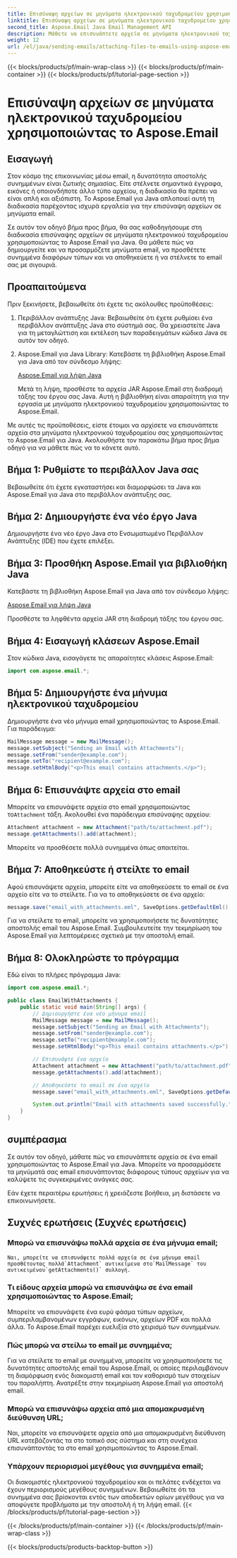 ```yaml
---
title: Επισύναψη αρχείων σε μηνύματα ηλεκτρονικού ταχυδρομείου χρησιμοποιώντας το Aspose.Email
linktitle: Επισύναψη αρχείων σε μηνύματα ηλεκτρονικού ταχυδρομείου χρησιμοποιώντας το Aspose.Email
second_title: Aspose.Email Java Email Management API
description: Μάθετε να επισυνάπτετε αρχεία σε μηνύματα ηλεκτρονικού ταχυδρομείου χρησιμοποιώντας το Aspose.Email για Java. Βελτιώστε τα email σας με ευκολία χρησιμοποιώντας αυτόν τον οδηγό βήμα προς βήμα.
weight: 12
url: /el/java/sending-emails/attaching-files-to-emails-using-aspose-email/
---
```


{{< blocks/products/pf/main-wrap-class >}}
{{< blocks/products/pf/main-container >}}
{{< blocks/products/pf/tutorial-page-section >}}

# Επισύναψη αρχείων σε μηνύματα ηλεκτρονικού ταχυδρομείου χρησιμοποιώντας το Aspose.Email

## Εισαγωγή

Στον κόσμο της επικοινωνίας μέσω email, η δυνατότητα αποστολής συνημμένων είναι ζωτικής σημασίας. Είτε στέλνετε σημαντικά έγγραφα, εικόνες ή οποιονδήποτε άλλο τύπο αρχείου, η διαδικασία θα πρέπει να είναι απλή και αξιόπιστη. Το Aspose.Email για Java απλοποιεί αυτή τη διαδικασία παρέχοντας ισχυρά εργαλεία για την επισύναψη αρχείων σε μηνύματα email.

Σε αυτόν τον οδηγό βήμα προς βήμα, θα σας καθοδηγήσουμε στη διαδικασία επισύναψης αρχείων σε μηνύματα ηλεκτρονικού ταχυδρομείου χρησιμοποιώντας το Aspose.Email για Java. Θα μάθετε πώς να δημιουργείτε και να προσαρμόζετε μηνύματα email, να προσθέτετε συνημμένα διαφόρων τύπων και να αποθηκεύετε ή να στέλνετε το email σας με σιγουριά.

## Προαπαιτούμενα

Πριν ξεκινήσετε, βεβαιωθείτε ότι έχετε τις ακόλουθες προϋποθέσεις:

1. Περιβάλλον ανάπτυξης Java: Βεβαιωθείτε ότι έχετε ρυθμίσει ένα περιβάλλον ανάπτυξης Java στο σύστημά σας. Θα χρειαστείτε Java για τη μεταγλώττιση και εκτέλεση των παραδειγμάτων κώδικα Java σε αυτόν τον οδηγό.

2. Aspose.Email για Java Library: Κατεβάστε τη βιβλιοθήκη Aspose.Email για Java από τον σύνδεσμο λήψης:

   [Aspose.Email για λήψη Java](https://releases.aspose.com/email/java/)

   Μετά τη λήψη, προσθέστε τα αρχεία JAR Aspose.Email στη διαδρομή τάξης του έργου σας Java. Αυτή η βιβλιοθήκη είναι απαραίτητη για την εργασία με μηνύματα ηλεκτρονικού ταχυδρομείου χρησιμοποιώντας το Aspose.Email.

Με αυτές τις προϋποθέσεις, είστε έτοιμοι να αρχίσετε να επισυνάπτετε αρχεία στα μηνύματα ηλεκτρονικού ταχυδρομείου σας χρησιμοποιώντας το Aspose.Email για Java. Ακολουθήστε τον παρακάτω βήμα προς βήμα οδηγό για να μάθετε πώς να το κάνετε αυτό.

## Βήμα 1: Ρυθμίστε το περιβάλλον Java σας

Βεβαιωθείτε ότι έχετε εγκαταστήσει και διαμορφώσει τα Java και Aspose.Email για Java στο περιβάλλον ανάπτυξης σας.

## Βήμα 2: Δημιουργήστε ένα νέο έργο Java

Δημιουργήστε ένα νέο έργο Java στο Ενσωματωμένο Περιβάλλον Ανάπτυξης (IDE) που έχετε επιλέξει.

## Βήμα 3: Προσθήκη Aspose.Email για βιβλιοθήκη Java

Κατεβάστε τη βιβλιοθήκη Aspose.Email για Java από τον σύνδεσμο λήψης:

[Aspose.Email για λήψη Java](https://releases.aspose.com/email/java/)

Προσθέστε τα ληφθέντα αρχεία JAR στη διαδρομή τάξης του έργου σας.

## Βήμα 4: Εισαγωγή κλάσεων Aspose.Email

Στον κώδικα Java, εισαγάγετε τις απαραίτητες κλάσεις Aspose.Email:

```java
import com.aspose.email.*;
```

## Βήμα 5: Δημιουργήστε ένα μήνυμα ηλεκτρονικού ταχυδρομείου

Δημιουργήστε ένα νέο μήνυμα email χρησιμοποιώντας το Aspose.Email. Για παράδειγμα:

```java
MailMessage message = new MailMessage();
message.setSubject("Sending an Email with Attachments");
message.setFrom("sender@example.com");
message.setTo("recipient@example.com");
message.setHtmlBody("<p>This email contains attachments.</p>");
```

## Βήμα 6: Επισυνάψτε αρχεία στο email

 Μπορείτε να επισυνάψετε αρχεία στο email χρησιμοποιώντας το`Attachment` τάξη. Ακολουθεί ένα παράδειγμα επισύναψης αρχείου:

```java
Attachment attachment = new Attachment("path/to/attachment.pdf");
message.getAttachments().add(attachment);
```

Μπορείτε να προσθέσετε πολλά συνημμένα όπως απαιτείται.

## Βήμα 7: Αποθηκεύστε ή στείλτε το email

Αφού επισυνάψετε αρχεία, μπορείτε είτε να αποθηκεύσετε το email σε ένα αρχείο είτε να το στείλετε. Για να το αποθηκεύσετε σε ένα αρχείο:

```java
message.save("email_with_attachments.eml", SaveOptions.getDefaultEml());
```

Για να στείλετε το email, μπορείτε να χρησιμοποιήσετε τις δυνατότητες αποστολής email του Aspose.Email. Συμβουλευτείτε την τεκμηρίωση του Aspose.Email για λεπτομέρειες σχετικά με την αποστολή email.

## Βήμα 8: Ολοκληρώστε το πρόγραμμα

Εδώ είναι το πλήρες πρόγραμμα Java:

```java
import com.aspose.email.*;

public class EmailWithAttachments {
    public static void main(String[] args) {
        // Δημιουργήστε ένα νέο μήνυμα email
        MailMessage message = new MailMessage();
        message.setSubject("Sending an Email with Attachments");
        message.setFrom("sender@example.com");
        message.setTo("recipient@example.com");
        message.setHtmlBody("<p>This email contains attachments.</p>");

        // Επισυνάψτε ένα αρχείο
        Attachment attachment = new Attachment("path/to/attachment.pdf");
        message.getAttachments().add(attachment);

        // Αποθηκεύστε το email σε ένα αρχείο
        message.save("email_with_attachments.eml", SaveOptions.getDefaultEml());

        System.out.println("Email with attachments saved successfully.");
    }
}
```

## συμπέρασμα

Σε αυτόν τον οδηγό, μάθατε πώς να επισυνάπτετε αρχεία σε ένα email χρησιμοποιώντας το Aspose.Email για Java. Μπορείτε να προσαρμόσετε τα μηνύματά σας email επισυνάπτοντας διάφορους τύπους αρχείων για να καλύψετε τις συγκεκριμένες ανάγκες σας.

Εάν έχετε περαιτέρω ερωτήσεις ή χρειάζεστε βοήθεια, μη διστάσετε να επικοινωνήσετε.

## Συχνές ερωτήσεις (Συχνές ερωτήσεις)

### Μπορώ να επισυνάψω πολλά αρχεία σε ένα μήνυμα email;
    Ναι, μπορείτε να επισυνάψετε πολλά αρχεία σε ένα μήνυμα email προσθέτοντας πολλά`Attachment` αντικείμενα στο`MailMessage` του αντικειμένου`getAttachments()` συλλογή.

### Τι είδους αρχεία μπορώ να επισυνάψω σε ένα email χρησιμοποιώντας το Aspose.Email;
   Μπορείτε να επισυνάψετε ένα ευρύ φάσμα τύπων αρχείων, συμπεριλαμβανομένων εγγράφων, εικόνων, αρχείων PDF και πολλά άλλα. Το Aspose.Email παρέχει ευελιξία στο χειρισμό των συνημμένων.

### Πώς μπορώ να στείλω το email με συνημμένα;
   Για να στείλετε το email με συνημμένα, μπορείτε να χρησιμοποιήσετε τις δυνατότητες αποστολής email του Aspose.Email, οι οποίες περιλαμβάνουν τη διαμόρφωση ενός διακομιστή email και τον καθορισμό των στοιχείων του παραλήπτη. Ανατρέξτε στην τεκμηρίωση Aspose.Email για αποστολή email.

### Μπορώ να επισυνάψω αρχεία από μια απομακρυσμένη διεύθυνση URL;
   Ναι, μπορείτε να επισυνάψετε αρχεία από μια απομακρυσμένη διεύθυνση URL κατεβάζοντάς τα στο τοπικό σας σύστημα και στη συνέχεια επισυνάπτοντάς τα στο email χρησιμοποιώντας το Aspose.Email.

### Υπάρχουν περιορισμοί μεγέθους για συνημμένα email;
   Οι διακομιστές ηλεκτρονικού ταχυδρομείου και οι πελάτες ενδέχεται να έχουν περιορισμούς μεγέθους συνημμένων. Βεβαιωθείτε ότι τα συνημμένα σας βρίσκονται εντός των αποδεκτών ορίων μεγέθους για να αποφύγετε προβλήματα με την αποστολή ή τη λήψη email.
{{< /blocks/products/pf/tutorial-page-section >}}

{{< /blocks/products/pf/main-container >}}
{{< /blocks/products/pf/main-wrap-class >}}

{{< blocks/products/products-backtop-button >}}
